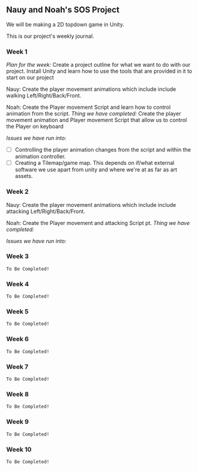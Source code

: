 Nauy and Noah's SOS Project
----

We will be making a 2D topdown game in Unity.

This is our project's weekly journal.

### Week 1

  *Plan for the week:*
  Create a project outline for what we want to do with our project. Install Unity and learn how to use the tools that are    provided in it to start on our project

  Nauy: Create the player movement animations which include include walking Left/Right/Back/Front.

  Noah: Create the Player movement Script and learn how to control animation from the script. 
  *Thing we have completed:*
  Create the player movement animation and Player movement Script that allow us to control the Player on keyboard
  
  *Issues we have run into:*
  - [ ] Controlling the player animation changes from the script and within the animation controller. 
  - [ ] Creating a Tilemap/game map. This depends on if/what external software we use apart from unity and where we're at as far as art assets.  

### Week 2
  Nauy: Create the player movement animations which include include attacking Left/Right/Back/Front.

  Noah: Create the Player movement  and attacking Script pt.
  *Thing we have completed:*
  
  *Issues we have run into:*
  
### Week 3
    To Be Completed!

### Week 4
    To Be Completed!

### Week 5
    To Be Completed!

### Week 6
    To Be Completed!

### Week 7
    To Be Completed!

### Week 8
    To Be Completed!

### Week 9
    To Be Completed!

### Week 10
    To Be Completed!
